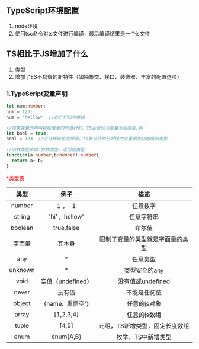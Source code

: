 ## TypeScript环境配置

1. node环境
2. 使用tsc命令对ts文件进行编译，最后编译结果是一个js文件

## TS相比于JS增加了什么

1. 类型
2. 增加了ES不具备的新特性（如抽象类、接口、装饰器、丰富的配置选项）



### 1.TypeScript变量声明

```ts
let num:number;
num = 123;
num = 'hellow'  //此行代码会报错

//如果变量的声明和赋值是同时进行的，TS会自动为变量添加类型;例：
let bool = true;
bool = 123  //这行代码也会报错，ts默认会给已赋值的变量添加初始值测类型
```

```ts
//函数类型声明:参数类型，返回值类型
function(a:number,b:number):number{
  return a+ b;
}
```

<font color="red">*类型表</font>

|  类型   |       例子        |               描述               |
| :-----: | :---------------: | :------------------------------: |
| number  |      1 ，-1       |             任意数字             |
| string  |  'hi' , 'hellow'  |            任意字符串            |
| boolean |    true,false     |              布尔值              |
| 字面量  |      其本身       | 限制了变量的类型就是字面量的类型 |
|   any   |         *         |             任意类型             |
| unknown |         *         |          类型安全的any           |
|  void   | 空值（undefined） |        没有值或undefined         |
|  never  |      没有值       |           不能是任何值           |
| object  | {name: '熏悟空'}  |           任意的js对象           |
|  array  |     [1,2,3,4]     |           任意的js数组           |
|  tuple  |       [4,5]       |  元组，TS新增类型，固定长度数组  |
|  enum   |     enum{A,B}     |        枚举，TS中新增类型        |

